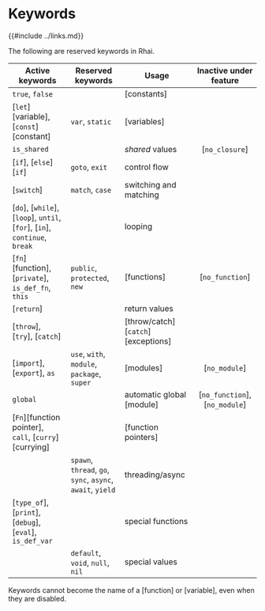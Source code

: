 Keywords
========

{{#include ../links.md}}

The following are reserved keywords in Rhai.

| Active keywords                                                            | Reserved keywords                                          | Usage                               |     Inactive under feature     |
| -------------------------------------------------------------------------- | ---------------------------------------------------------- | ----------------------------------- | :----------------------------: |
| `true`, `false`                                                            |                                                            | [constants]                         |                                |
| [`let`][variable], [`const`][constant]                                     | `var`, `static`                                            | [variables]                         |                                |
| `is_shared`                                                                |                                                            | _shared_ values                     |         [`no_closure`]         |
| [`if`], [`else`][`if`]                                                     | `goto`, `exit`                                             | control flow                        |                                |
| [`switch`]                                                                 | `match`, `case`                                            | switching and matching              |                                |
| [`do`], [`while`], [`loop`], `until`, [`for`], [`in`], `continue`, `break` |                                                            | looping                             |                                |
| [`fn`][function], [`private`], `is_def_fn`, `this`                         | `public`, `protected`, `new`                               | [functions]                         |        [`no_function`]         |
| [`return`]                                                                 |                                                            | return values                       |                                |
| [`throw`], [`try`], [`catch`]                                              |                                                            | [throw/catch][`catch`] [exceptions] |                                |
| [`import`], [`export`], `as`                                               | `use`, `with`, `module`, `package`, `super`                | [modules]                           |         [`no_module`]          |
| `global`                                                                   |                                                            | automatic global [module]           | [`no_function`], [`no_module`] |
| [`Fn`][function pointer], `call`, [`curry`][currying]                      |                                                            | [function pointers]                 |                                |
|                                                                            | `spawn`, `thread`, `go`, `sync`, `async`, `await`, `yield` | threading/async                     |                                |
| [`type_of`], [`print`], [`debug`], [`eval`], `is_def_var`                  |                                                            | special functions                   |                                |
|                                                                            | `default`, `void`, `null`, `nil`                           | special values                      |                                |

Keywords cannot become the name of a [function] or [variable], even when they are disabled.

